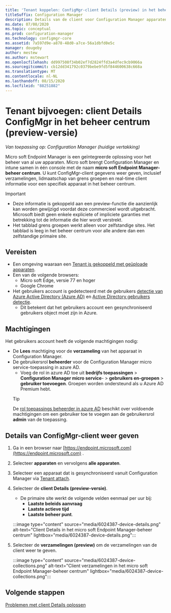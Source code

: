 ```yaml
---
title: 'Tenant koppelen: ConfigMgr-client Details (preview) in het beheer centrum'
titleSuffix: Configuration Manager
description: Details van de client voor Configuration Manager apparaten weer geven vanuit het beheer centrum.
ms.date: 07/08/2020
ms.topic: conceptual
ms.prod: configuration-manager
ms.technology: configmgr-core
ms.assetid: 7a597d9e-a878-48d0-a7ce-56a1dbfd0e5c
manager: dougeby
author: mestew
ms.author: mstewart
ms.openlocfilehash: dd997508f34b02ef7d2824ffd3a4dfec9cb9066a
ms.sourcegitcommit: cb12dd341792c0379bebe9fd5f844600638c668a
ms.translationtype: MT
ms.contentlocale: nl-NL
ms.lasthandoff: 08/15/2020
ms.locfileid: "88251882"
---
```

# <a name="tenant-attach-configmgr-client-details-in-the-admin-center-preview"></a><a name="bkmk_mem"></a> Tenant bijvoegen: client Details ConfigMgr in het beheer centrum (preview-versie)
<!--6024387, 6374854, 6521921, intune 7552762 pubpreview July 7, 2020-->
*Van toepassing op: Configuration Manager (huidige vertakking)*

Micro soft Endpoint Manager is een geïntegreerde oplossing voor het beheer van al uw apparaten. Micro soft brengt Configuration Manager en intune samen in één console met de naam **micro soft Endpoint Manager-beheer centrum**. U kunt ConfigMgr-client gegevens weer geven, inclusief verzamelingen, lidmaatschap van grens groepen en real-time client informatie voor een specifiek apparaat in het beheer centrum.

> [!Important]
> - Deze informatie is gekoppeld aan een preview-functie die aanzienlijk kan worden gewijzigd voordat deze commercieel wordt uitgebracht. Microsoft biedt geen enkele expliciete of impliciete garanties met betrekking tot de informatie die hier wordt verstrekt.
> - Het tabblad grens groepen werkt alleen voor zelfstandige sites. Het tabblad is leeg in het beheer centrum voor alle andere dan een zelfstandige primaire site.

## <a name="prerequisites"></a>Vereisten

- Een omgeving waaraan een [Tenant is gekoppeld met geüploade apparaten](device-sync-actions.md).
- Een van de volgende browsers:
  - Micro soft Edge, versie 77 en hoger
  - Google Chrome
- Het gebruikers account is gedetecteerd met de gebruikers [detectie van Azure Active Directory (Azure AD)](https://docs.microsoft.com/mem/configmgr/core/servers/deploy/configure/about-discovery-methods#azureaddisc) en [Active Directory gebruikers detectie](https://docs.microsoft.com/mem/configmgr/core/servers/deploy/configure/about-discovery-methods#bkmk_aboutUser).
  - Dit betekent dat het gebruikers account een gesynchroniseerd gebruikers object moet zijn in Azure.

## <a name="permissions"></a>Machtigingen

Het gebruikers account heeft de volgende machtigingen nodig:

- De **Lees** machtiging voor de **verzameling** van het apparaat in Configuration Manager.
- De gebruikersrol **beheerder** voor de Configuration Manager micro service-toepassing in azure AD.
  - Voeg de rol in azure AD toe uit **bedrijfs toepassingen**  >  **Configuration Manager micro service**-  >  **gebruikers en-groepen**  >  **gebruiker toevoegen**. Groepen worden ondersteund als u Azure AD Premium hebt.
   > [!TIP]
   > De [rol toepassings beheerder in azure AD](https://docs.microsoft.com/azure/active-directory/users-groups-roles/directory-assign-admin-roles) beschikt over voldoende machtigingen om een gebruiker toe te voegen aan de gebruikersrol **admin** van de toepassing.

## <a name="view-configmgr-client-details"></a>Details van ConfigMgr-client weer geven

1. Ga in een browser naar [https://endpoint.microsoft.com](https://endpoint.microsoft.com) .
1. Selecteer **apparaten** en vervolgens **alle apparaten**.
1. Selecteer een apparaat dat is gesynchroniseerd vanuit Configuration Manager via [Tenant attach](device-sync-actions.md).
1. Selecteer de **client Details (preview-versie)**.
   - De primaire site werkt de volgende velden eenmaal per uur bij:
      - **Laatste beleids aanvraag**
      - **Laatste actieve tijd**
      - **Laatste beheer punt**.

   :::image type="content" source="media/6024387-device-details.png" alt-text="Client Details in het micro soft Endpoint Manager-beheer centrum" lightbox="media/6024387-device-details.png":::

1. Selecteer de **verzamelingen (preview)** om de verzamelingen van de client weer te geven. <!--6024390-->

   :::image type="content" source="media/6024387-device-collections.png" alt-text="Client verzamelingen in het micro soft Endpoint Manager-beheer centrum" lightbox="media/6024387-device-collections.png":::

## <a name="next-steps"></a>Volgende stappen

[Problemen met client Details oplossen](troubleshoot-client-details.md)
